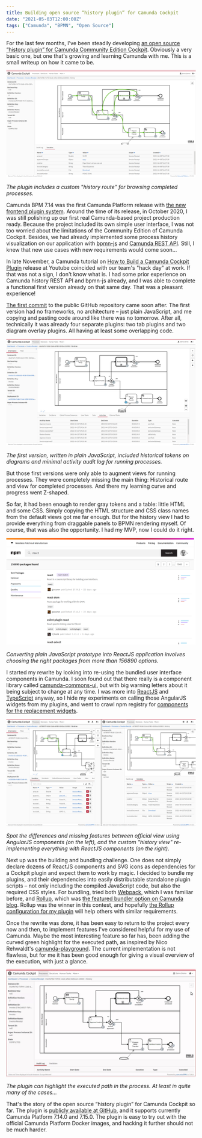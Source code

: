 ```yaml
---
title: Building open source “history plugin” for Camunda Cockpit
date: "2021-05-03T12:00:00Z"
tags: ["Camunda", "BPMN", "Open Source"]
---
```


For the last few months, I've been steadily developing [an open source “history plugin” for Camunda Community Edition Cockpit](https://github.com/datakurre/camunda-cockpit-plugins/). Obviously a very basic one, but one that's growing and learning Camunda with me. This is a small writeup on how it came to be.

![The plugin includes a custom "history route" for browsing completed processes.](history-plugin-01.png)

*The plugin includes a custom "history route" for browsing completed processes.*

Camunda BPM 7.14 was the first Camunda Platform release with [the new frontend plugin system](https://docs.camunda.org/manual/latest/webapps/cockpit/extend/plugins/). Around the time of its release, in October 2020, I was still polishing up our first real Camunda-based project production ready. Because the project included its own simple user interface, I was not too worried about the limitations of the Community Edition of Camunda Cockpit. Besides, we had already implemented some process history visualization on our application with [bpmn-js](https://bpmn.io/toolkit/bpmn-js/) and [Camunda REST API](https://docs.camunda.org/manual/latest/reference/rest/). Still, I knew that new use cases with new requirements would come soon...

In late November, a Camunda tutorial on [How to Build a Camunda Cockpit Plugin](https://www.youtube.com/watch?v=BwsoozZRAqo) release at Youtube coincided with our team's "hack day" at work. If that was not a sign, I don't know what is. I had some prior experience on Camunda history REST API and bpmn-js already, and I was able to complete a functional first version already on that same day. That was a pleasant experience!

[The first commit](https://github.com/datakurre/camunda-cockpit-plugins/commit/1acea4c95340b0f42e433c1e13d1497400e45ac4) to the public GitHub repository came soon after. The first version had no frameworks, no architecture – just plain JavaScript, and me copying and pasting code around like there was no tomorrow. After all, technically it was already four separate plugins: two tab plugins and two diagram overlay plugins. All having at least some overlapping code.

![The first version, written in plain JavaScript, included historical tokens on diagrams and minimal activity audit log for running processes.](history-plugin-02.png)

*The first version, written in plain JavaScript, included historical tokens on diagrams and minimal activity audit log for running processes.*

But those first versions were only able to augment views for running processes. They were completely missing the main thing: Historical route and view for completed processes. And there my learning curve and progress went Z-shaped.

So far, it had been enough to render gray tokens and a table: little HTML and some CSS. Simply copying the HTML structure and CSS class names from the default views got me far enough. But for the history view I had to provide everything from draggable panels to BPMN rendering myself. Of course, that was also the opportunity. I had my MVP, now I could do it right.

![Converting plain JavaScript prototype into ReactJS application involves choosing the right packages from more than 156890 options.](history-plugin-03.png)

*Converting plain JavaScript prototype into ReactJS application involves choosing the right packages from more than 156890 options.*

I started my rewrite by looking into re-using the bundled user interface components in Camunda. I soon found out that there really is a component library called [camunda-commons-ui](https://github.com/camunda/camunda-bpm-platform/tree/master/webapps/camunda-commons-ui), but with big warning letters about it being subject to change at any time. I was more into [ReactJS](https://reactjs.org/) and [TypeScript](https://www.typescriptlang.org/) anyway, so I hide my experiments on calling those AngularJS widgets from my plugins, and went to crawl npm registry for [components for the replacement widgets](https://github.com/datakurre/camunda-cockpit-plugins/blob/7e2d5ae4004da25865365f91e64af46ff4db01a8/package.json#L18).

![Spot the differences and missing features between official view using AngularJS components (on the left), and the custom "history view" re-implementing everything with ReactJS components (on the right).](history-plugin-04.png)

*Spot the differences and missing features between official view using AngularJS components (on the left), and the custom "history view" re-implementing everything with ReactJS components (on the right).*

Next up was the building and bundling challenge. One does not simply declare dozens of ReactJS components and SVG icons as dependencies for a Cockpit plugin and expect them to work by magic. I decided to bundle my plugins, and their dependencies into easily distributable standalone plugin scripts – not only including the compiled JavaScript code, but also the required CSS styles. For bundling, tried both [Webpack](https://webpack.js.org/), which I was familiar before, and [Rollup](https://rollupjs.org/), which was [the featured bundler option on Camunda blog](https://camunda.com/blog/2020/08/all-new-frontend-plugin-system-for-cockpit-starting-with-camunda-bpm-7-14/). Rollup was the winner in this contest, and hopefully [the Rollup configuration for my plugin](https://github.com/datakurre/camunda-cockpit-plugins/blob/7e2d5ae4004da25865365f91e64af46ff4db01a8/rollup.config.js) will help others with similar requirements.

Once the rewrite was done, it has been easy to return to the project every now and then, to implement features I've considered helpful for my use of Camunda. Maybe the most interesting feature so far has, been adding the curved green highlight for the executed path, as inspired by Nico Rehwaldt's [camunda-playground](https://github.com/nikku/camunda-playground). The current implementation is not flawless, but for me it has been good enough for giving a visual overview of the execution, with just a glance.

![*The plugin can highlight the executed path in the process. At least in quite many of the cases…*](history-plugin-05.gif)

*The plugin can highlight the executed path in the process. At least in quite many of the cases…*

That's the story of the open source “history plugin” for Camunda Cockpit so far. The plugin is [publicly available at GitHub](https://github.com/datakurre/camunda-cockpit-plugins/), and it supports currently Camunda Platform 7.14.0 and 7.15.0. The plugin is easy to try out with the official Camunda Platform Docker images, and hacking it further should not be much harder.

